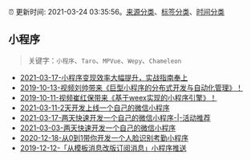 :alarm_clock: 更新时间: 2021-03-24 03:35:56。[来源分类](../README.md)、[标签分类](../TAGS.md)、[时间分类](../TIMELINE.md)

## 小程序


> 关键字：`小程序`、`Taro`、`MPVue`、`Wepy`、`Chameleon`



- [2021-03-17-小程序变现效率大幅提升，实战指南奉上](https://www.ershicimi.com/p/98ed89f051ddb4372b18c9af929b499b) 
- [2019-10-13-视频刘帅带来《巨型小程序的分布式开发与自动化管理》！](https://www.ershicimi.com/p/87eba2f1f542935fbe26bfe7c5de69d5) 
- [2019-10-11-视频崔红保带来《基于weex实现的小程序引擎》！](https://www.ershicimi.com/p/c26e28939407871c257a92873da7c97b) 
- [2021-03-11-2天开发上线一个自己的微信小程序](https://www.ershicimi.com/p/dadc758f0e5b5c8fdf3fc0c2a230bb53) 
- [2021-03-17-两天快速开发一个自己的微信小程序-|-活动推荐](https://www.ershicimi.com/p/9f75c8284a5be9e0abc40de5a3001e08) 
- [2021-03-03-两天快速开发一个自己的微信小程序](https://www.ershicimi.com/p/a1d5b90a969dd851472f08a9b6749930) 
- [2020-12-18-从0到1带你开发一个人脸识别考勤小程序](https://www.ershicimi.com/p/7fdc7a8a92088c3678ae5553440b47ec) 
- [2019-12-12-「从模板消息改版订阅消息」小程序推送](https://juejin.im/post/5df03c3551882512243f9292) 